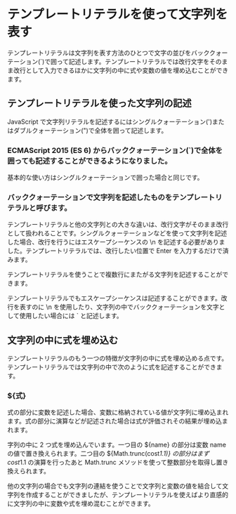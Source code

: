 # テンプレートリテラルを使って文字列を表す
テンプレートリテラルは文字列を表す方法のひとつで文字の並びをバッククォーテーション(`)で囲って記述します。テンプレートリテラルでは改行文字をそのまま改行として入力できるほかに文字列の中に式や変数の値を埋め込むことができます。

## テンプレートリテラルを使った文字列の記述
JavaScript で文字列リテラルを記述するにはシングルクォーテーション(')またはダブルクォーテーション(")で全体を囲って記述します。
### ECMAScript 2015 (ES 6) からバッククォーテーション(`)で全体を囲っても記述することができるようになりました。
基本的な使い方はシングルクォーテーションで囲った場合と同じです。

### バッククォーテーションで文字列を記述したものをテンプレートリテラルと呼びます。

テンプレートリテラルと他の文字列との大きな違いは、改行文字がそのまま改行として扱われることです。シングルクォーテーションなどを使って文字列を記述した場合、改行を行うにはエスケープシーケンスの \n を記述する必要がありました。テンプレートリテラルでは、改行したい位置で Enter を入力するだけで済みます。

テンプレートリテラルを使うことで複数行にまたがる文字列を記述することができます。

テンプレートリテラルでもエスケープシーケンスは記述することができます。改行を表すのに \n を使用したり、文字列の中でバッククォーテーションを文字として使用したい場合には \` と記述します。

## 文字列の中に式を埋め込む
テンプレートリテラルのもう一つの特徴が文字列の中に式を埋め込める点です。テンプレートリテラルでは文字列の中で次のように式を記述することができます。

### ${式}

式の部分に変数を記述した場合、変数に格納されている値が文字列に埋め込まれます。式の部分に演算などが記述された場合は式が評価されその結果が埋め込まれます。

字列の中に 2 つ式を埋め込んでいます。一つ目の ${name} の部分は変数 name の値で置き換えられます。二つ目の ${Math.trunc(cost*1.1)} の部分はまず cost*1.1 の演算を行ったあと Math.trunc メソッドを使って整数部分を取得し置き換えられます。

他の文字列の場合でも文字列の連結を使うことで文字列と変数の値を結合して文字列を作成することができましたが、テンプレートリテラルを使えばより直感的に文字列の中に変数や式を埋め混むことができます。